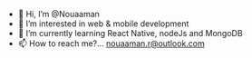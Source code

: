 - 👋 Hi, I’m @Nouaaman
- 👀 I’m interested in web & mobile development
- 🌱 I’m currently learning React Native, nodeJs and MongoDB
- 📫 How to reach me?... nouaaman.r@outlook.com
<!---- 💞️ I’m looking to collaborate on ...--->

<!---
Nouaaman/Nouaaman is a ✨ special ✨ repository because its `README.md` (this file) appears on your GitHub profile.
You can click the Preview link to take a look at your changes.
--->
